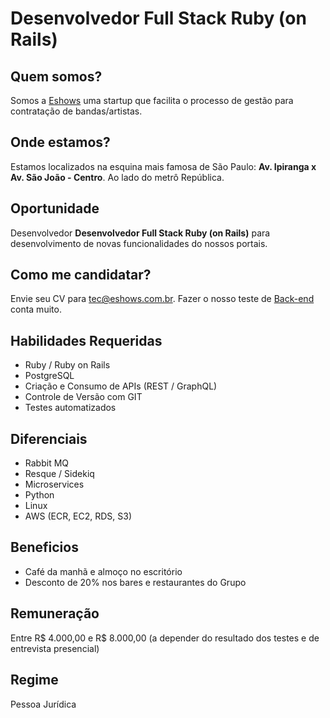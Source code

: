 # Desenvolvedor Full Stack Ruby (on Rails)

## Quem somos?

Somos a [Eshows](https://www.eshows.com.br) uma startup que facilita o processo de gestão para contratação de bandas/artistas.

## Onde estamos?

Estamos localizados na esquina mais famosa de São Paulo: **Av. Ipiranga x Av. São João - Centro**. Ao lado do metrô República.

## Oportunidade

Desenvolvedor **Desenvolvedor Full Stack Ruby (on Rails)** para desenvolvimento de novas funcionalidades do nossos portais.

## Como me candidatar?

Envie seu CV para tec@eshows.com.br.
Fazer o nosso teste de [Back-end](https://github.com/eshows/back-zombies) conta muito.

## Habilidades Requeridas

  * Ruby / Ruby on Rails
  * PostgreSQL
  * Criação e Consumo de APIs (REST / GraphQL)
  * Controle de Versão com GIT
  * Testes automatizados

## Diferenciais

  * Rabbit MQ
  * Resque / Sidekiq
  * Microservices
  * Python
  * Linux
  * AWS (ECR, EC2, RDS, S3)

## Beneficios

  * Café da manhã e almoço no escritório
  * Desconto de 20% nos bares e restaurantes do Grupo

## Remuneração

Entre R$ 4.000,00 e R$ 8.000,00 (a depender do resultado dos testes e de entrevista presencial)

## Regime

Pessoa Jurídica
